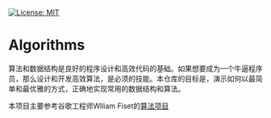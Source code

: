 [![License: MIT](https://img.shields.io/badge/License-MIT-yellow.svg)](https://opensource.org/licenses/MIT)

# Algorithms

算法和数据结构是良好的程序设计和高效代码的基础。如果想要成为一个牛逼程序员，那么设计和开发高效算法，是必须的技能。本仓库的目标是，演示如何以最简单和最优雅的方式，正确地实现常用的数据结构和算法。

本项目主要参考谷歌工程师Wlliam Fiset的[算法项目](https://github.com/williamfiset/Algorithms)
